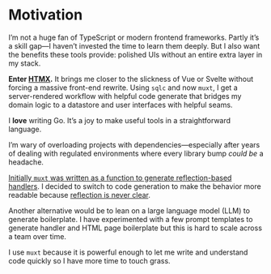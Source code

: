 # Motivation

I’m not a huge fan of TypeScript or modern frontend frameworks.
Partly it’s a skill gap—I haven’t invested the time to learn them deeply.
But I also want the benefits these tools provide: polished UIs without an entire extra layer in my stack.

**Enter [HTMX](http://htmx.org/).** It brings me closer to the slickness of Vue or Svelte without forcing a massive front-end rewrite.
Using `sqlc` and now `muxt`, I get a server-rendered workflow with helpful code generate that bridges my domain logic to a datastore and user interfaces with helpful seams.

I **love** writing Go. It’s a joy to make useful tools in a straightforward language.

I’m wary of overloading projects with dependencies—especially after years of dealing with regulated environments where
every library bump *could be* a headache.

[Initially `muxt` was written as a function to generate reflection-based handlers](https://github.com/crhntr/muxt/blob/33f2eb69d84d6bf2c2ad87c5ddfee9fb2e0fea31/handler.go).
I decided to switch to code generation to make the behavior more readable because [reflection is never clear](https://youtu.be/PAAkCSZUG1c?si=gT_ga16SMOKNshqp&t=922).

Another alternative would be to lean on a large language model (LLM) to generate boilerplate.
I have experimented with a few prompt templates to generate handler and HTML page boilerplate but this is hard to scale across a team over time.

I use `muxt` because it is powerful enough to let me write and understand code quickly so I have more time to touch grass.
